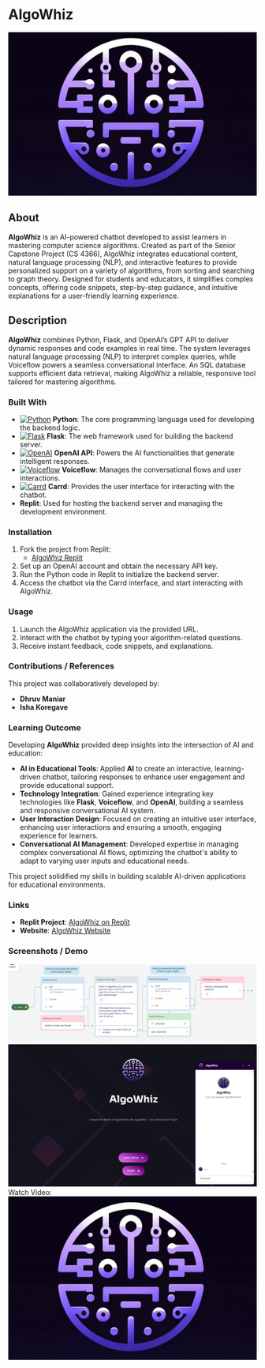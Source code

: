 # AlgoWhiz
![Project Image](https://github.com/Dhruvbam/AlgoWhiz/blob/main/Images/algoowhiz.jpg)
## About
**AlgoWhiz** is an AI-powered chatbot developed to assist learners in mastering computer science algorithms. Created as part of the Senior Capstone Project (CS 4366), AlgoWhiz integrates educational content, natural language processing (NLP), and interactive features to provide personalized support on a variety of algorithms, from sorting and searching to graph theory. Designed for students and educators, it simplifies complex concepts, offering code snippets, step-by-step guidance, and intuitive explanations for a user-friendly learning experience.

## Description
**AlgoWhiz** combines Python, Flask, and OpenAI’s GPT API to deliver dynamic responses and code examples in real time. The system leverages natural language processing (NLP) to interpret complex queries, while Voiceflow powers a seamless conversational interface. An SQL database supports efficient data retrieval, making AlgoWhiz a reliable, responsive tool tailored for mastering algorithms.

### Built With
- <a href="https://www.python.org/" target="_blank" rel="noreferrer"><img src="https://img.shields.io/badge/Python-3670A0?style=for-the-badge&logo=python&logoColor=ffdd54" width="36" height="36" alt="Python" /></a> **Python**: The core programming language used for developing the backend logic.
- <a href="https://flask.palletsprojects.com/" target="_blank" rel="noreferrer"><img src="https://img.shields.io/badge/Flask-000000?style=for-the-badge&logo=flask&logoColor=white" width="36" height="36" alt="Flask" /></a> **Flask**: The web framework used for building the backend server.
- <a href="https://openai.com/" target="_blank" rel="noreferrer"><img src="https://img.shields.io/badge/OpenAI-412991?style=for-the-badge&logo=openai&logoColor=white" width="36" height="36" alt="OpenAI" /></a> **OpenAI API**: Powers the AI functionalities that generate intelligent responses.
- <a href="https://voiceflow.com/" target="_blank" rel="noreferrer"><img src="https://img.shields.io/badge/Voiceflow-20C9FF?style=for-the-badge&logo=voiceflow&logoColor=white" width="36" height="36" alt="Voiceflow" /></a> **Voiceflow**: Manages the conversational flows and user interactions.
- <a href="https://carrd.co/" target="_blank" rel="noreferrer"><img src="https://img.shields.io/badge/Carrd-FF6347?style=for-the-badge&logo=carrd&logoColor=white" width="36" height="36" alt="Carrd" /></a> **Carrd**: Provides the user interface for interacting with the chatbot.
- **Replit**: Used for hosting the backend server and managing the development environment.

### Installation
1. Fork the project from Replit:
    - [AlgoWhiz Replit](https://replit.com/@DhruvManiar/AlgoWhiz)
2. Set up an OpenAI account and obtain the necessary API key.
3. Run the Python code in Replit to initialize the backend server.
4. Access the chatbot via the Carrd interface, and start interacting with AlgoWhiz.

### Usage
1. Launch the AlgoWhiz application via the provided URL.
2. Interact with the chatbot by typing your algorithm-related questions.
3. Receive instant feedback, code snippets, and explanations.

### Contributions / References
This project was collaboratively developed by:
- **Dhruv Maniar**
- **Isha Koregave**

### Learning Outcome
Developing **AlgoWhiz** provided deep insights into the intersection of AI and education:

- **AI in Educational Tools**: Applied **AI** to create an interactive, learning-driven chatbot, tailoring responses to enhance user engagement and provide educational support.
- **Technology Integration**: Gained experience integrating key technologies like **Flask**, **Voiceflow**, and **OpenAI**, building a seamless and responsive conversational AI system.
- **User Interaction Design**: Focused on creating an intuitive user interface, enhancing user interactions and ensuring a smooth, engaging experience for learners.
- **Conversational AI Management**: Developed expertise in managing complex conversational AI flows, optimizing the chatbot's ability to adapt to varying user inputs and educational needs.

This project solidified my skills in building scalable AI-driven applications for educational environments.


### Links
- **Replit Project**: [AlgoWhiz on Replit](https://replit.com/@DhruvManiar/AlgoWhiz?v=1)
- **Website**: [AlgoWhiz Website](https://algowhiz.ju.mp/)

### Screenshots / Demo
![Voiceflow](https://github.com/Dhruvbam/AlgoWhiz/blob/main/Images/VoiceFlow.png)
![Webpage](https://github.com/Dhruvbam/AlgoWhiz/blob/main/Images/website.png)
Watch Video: </br>
[![Watch the video](https://github.com/Dhruvbam/AlgoWhiz/blob/main/Images/algoowhiz.jpg)](https://github.com/Dhruvbam/AlgoWhiz/blob/main/Images/AlgoWhiz%20Demo.mp4)


